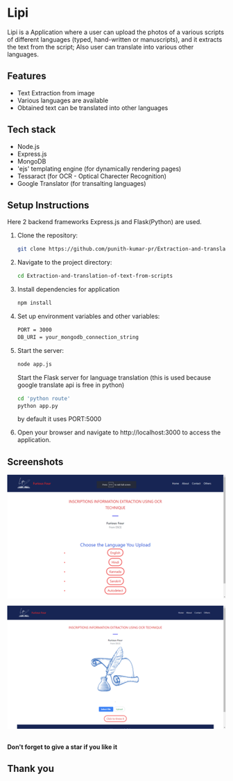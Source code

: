 
# Lipi

Lipi is a Application where a user can upload the photos of a various scripts of different languages (typed, hand-written or manuscripts), and it extracts the text from the script; Also user can translate into various other languages.


## Features

- Text Extraction from image
- Various languages are available
- Obtained text can be translated into other languages


## Tech stack

- Node.js
- Express.js
- MongoDB
- 'ejs' templating engine (for dynamically rendering pages)
- Tessaract (for OCR - Optical Charecter Recognition)
- Google Translator (for transalting languages)
## Setup Instructions

Here 2 backend frameworks Express.js and Flask(Python) are used.

1. Clone the repository:
   ```bash
   git clone https://github.com/punith-kumar-pr/Extraction-and-translation-of-text-from-scripts
    ``` 

2. Navigate to the project directory:

    ```bash
    cd Extraction-and-translation-of-text-from-scripts
    ```
   
3. Install dependencies for application

   ```bash
   npm install
   ```

4. Set up environment variables and other variables:

    ```bash
    PORT = 3000
    DB_URI = your_mongodb_connection_string
    ```    

5. Start the server:

    ```bash
    node app.js
    ```
  
    Start the Flask server for language translation
    (this is used because google translate api is free in python)

    ```bash
    cd 'python route'
    python app.py
    ```
    by default it uses PORT:5000

7. Open your browser and navigate to http://localhost:3000 to access the application.



    
## Screenshots

![App Screenshot 1](screenshots/website-1.png)

![App Screenshot 2](screenshots/website-2.png)



##
#### Don't forget to give a star if you like it

## Thank you
